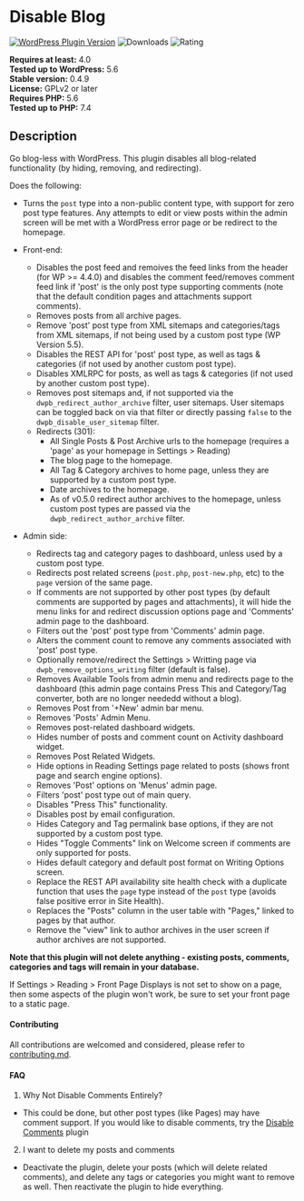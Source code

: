 Disable Blog
======================

[![WordPress Plugin Version](https://img.shields.io/wordpress/plugin/v/disable-blog)](https://wordpress.org/plugins/disable-blog/) ![Downloads](https://img.shields.io/wordpress/plugin/dt/disable-blog.svg) ![Rating](https://img.shields.io/wordpress/plugin/r/disable-blog.svg)

**Requires at least:** 4.0  
**Tested up to WordPress:** 5.6  
**Stable version:** 0.4.9  
**License:** GPLv2 or later  
**Requires PHP:** 5.6  
**Tested up to PHP:** 7.4

## Description

Go blog-less with WordPress. This plugin disables all blog-related functionality (by hiding, removing, and redirecting).

Does the following:

- Turns the `post` type into a non-public content type, with support for zero post type features. Any attempts to edit or view posts within the admin screen will be met with a WordPress error page or be redirect to the homepage.

- Front-end:
	- Disables the post feed and remoives the feed links from the header (for WP >= 4.4.0) and disables the comment feed/removes comment feed link if 'post' is the only post type supporting comments (note that the default condition pages and attachments support comments).
	- Removes posts from all archive pages.
	- Remove 'post' post type from XML sitemaps and categories/tags from XML sitemaps, if not being used by a custom post type (WP Version 5.5).
	- Disables the REST API for 'post' post type, as well as tags & categories (if not used by another custom post type).
	- Disables XMLRPC for posts, as well as tags & categories (if not used by another custom post type).
	- Removes post sitemaps and, if not supported via the `dwpb_redirect_author_archive` filter, user sitemaps. User sitemaps can be toggled back on via that filter or directly passing `false` to the `dwpb_disable_user_sitemap` filter.
	- Redirects (301):
		- All Single Posts & Post Archive urls to the homepage (requires a 'page' as your homepage in Settings > Reading)
		- The blog page to the homepage.
		- All Tag & Category archives to home page, unless they are supported by a custom post type.
		- Date archives to the homepage.
		- As of v0.5.0 redirect author archives to the homepage, unless custom post types are passed via the `dwpb_redirect_author_archive` filter.

- Admin side:
	- Redirects tag and category pages to dashboard, unless used by a custom post type.
	- Redirects post related screens (`post.php`, `post-new.php`, etc) to the `page` version of the same page.
	- If comments are not supported by other post types (by default comments are supported by pages and attachments), it will hide the menu links for and redirect discussion options page and 'Comments' admin page to the dashboard.
	- Filters out the 'post' post type from 'Comments' admin page.
	- Alters the comment count to remove any comments associated with 'post' post type.
	- Optionally remove/redirect the Settings > Writting page via `dwpb_remove_options_writing` filter (default is false).
	- Removes Available Tools from admin menu and redirects page to the dashboard (this admin page contains Press This and Category/Tag converter, both are no longer neededd without a blog).
	- Removes Post from '+New' admin bar menu.
	- Removes 'Posts' Admin Menu.
	- Removes post-related dashboard widgets.
	- Hides number of posts and comment count on Activity dashboard widget.
	- Removes Post Related Widgets.
	- Hide options in Reading Settings page related to posts (shows front page and search engine options).
	- Removes 'Post' options on 'Menus' admin page.
	- Filters 'post' post type out of main query.
	- Disables "Press This" functionality.
	- Disables post by email configuration.
	- Hides Category and Tag permalink base options, if they are not supported by a custom post type.
	- Hides "Toggle Comments" link on Welcome screen if comments are only supported for posts.
	- Hides default category and default post format on Writing Options screen.
	- Replace the REST API availability site health check with a duplicate function that uses the `page` type instead of the `post` type (avoids false positive error in Site Health).
	- Replaces the "Posts" column in the user table with "Pages," linked to pages by that author.
	- Remove the "view" link to author archives in the user screen if author archives are not supported.

**Note that this plugin will not delete anything - existing posts, comments, categories and tags will remain in your database.** 

If Settings > Reading > Front Page Displays is not set to show on a page, then some aspects of the plugin won't work, be sure to set your front page to a static page.

#### Contributing

All contributions are welcomed and considered, please refer to [contributing.md](contributing.md).

#### FAQ

1. Why Not Disable Comments Entirely?
 - This could be done, but other post types (like Pages) may have comment support. If you would like to disable comments, try the [Disable Comments](https://wordpress.org/plugins/disable-comments/) plugin
2. I want to delete my posts and comments
 - Deactivate the plugin, delete your posts (which will delete related comments), and delete any tags or categories you might want to remove as well. Then reactivate the plugin to hide everything.
